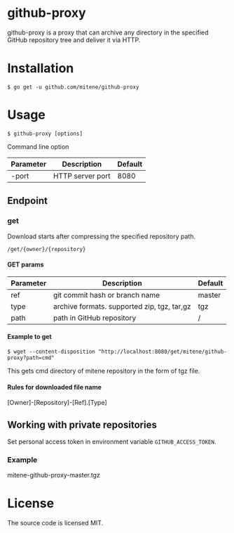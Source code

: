 # github-proxy

github-proxy is a proxy that can archive any directory in the specified GitHub repository tree and deliver it via HTTP.

# Installation


```
$ go get -u github.com/mitene/github-proxy
```

# Usage

```
$ github-proxy [options]
```
Command line option

| Parameter | Description | Default |
|-----------|---------------------------------------------|---------|
| -port | HTTP server port | 8080 |


## Endpoint

### get

Download starts after compressing the specified repository path.

```
/get/{owner}/{repository}
```

#### GET params

| Parameter | Description | Default |
|-----------|---------------------------------------------|---------|
| ref | git commit hash or branch name | master |
| type | archive formats. supported zip, tgz, tar,gz | tgz |
| path | path in GitHub repository | / |


#### Example to get

```
$ wget --content-disposition "http://localhost:8080/get/mitene/github-proxy?path=cmd"
```

This gets cmd directory of mitene repository in the form of tgz file.

#### Rules for downloaded file name

[Owner]-[Repository]-[Ref].[Type]

## Working with private repositories

Set personal access token in environment variable `GITHUB_ACCESS_TOKEN`.

### Example

mitene-github-proxy-master.tgz

# License

The source code is licensed MIT.
